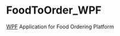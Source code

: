 # FoodToOrder_WPF
[WPF](https://learn.microsoft.com/en-us/dotnet/desktop/wpf/overview/?view=netdesktop-8.0) Application for Food Ordering Platform
